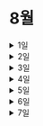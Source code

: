 # 8월
<details>
<summary>1일</summary>
  
## 알고리즘 문제 풀이
  - 프로그래머스 레벨 3 - 보행자 천국
## 프로젝트 개발
  - feature/club-create
  - feature/distributed-lock self-invocation issue 해결
## 독서
  - Real MySQL 8.0 chap 5
</details>
<details>
<summary>2일</summary>

## 알고리즘 문제 풀이
  - 프로그래머스 레벨 3 - 광고 삽입
## 블로그
  - 분산락 이슈 정리
## 독서
  - Practical 모던 자바 Chap 4,5 다시 읽기
## 면접 대비
  - 자바, 스프링 정리
</details>
<details>
<summary>3일</summary>
  
## 알고리즘 문제 풀이
  - 프로그래머스 레벨 3 - 징검다리 건너기
## 프로젝트 개발
  - 분산락 애노테이션 확인 이벤트 생성
  - feature/distributed-lock merge
## 면접 대비
  - 1차 모의 면접 진행
</details>
<details>
<summary>4일</summary>
  
## 알고리즘 문제 풀이
  - 프로그래머스 레벨 3 - 아이템 줍기
## 프로젝트 개발
  - feature/club-join merge
## 독서
  - Real MySQL 8.0 chap 4
## 면접 대비
  - 1차 모의 면접 리뷰(20%)
## 리액트 
  
</details>
<details>
<summary>5일</summary>
  
## 토스 코딩테스트
  - 알고리즘 7문항
  - 서술형 5문항
  
</details>
<details>
<summary>6일</summary>
  
## 토스 코딩 테스트 정리
## 프로젝트 개발
  - feature/club-manage
  
</details>
<details>
<summary>7일</summary>
  
## 알고리즘 문제 풀이
  - 프로그래머스 레벨 3 - 아이템 줍기
  - Hackerrank Medium - Forming a magic square
## 프로젝트 개발
  - feature/club-join merge
## 타입스크립트 공부 1/2
</details>
